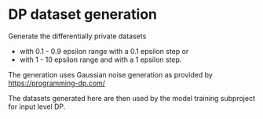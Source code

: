# DP dataset generation

Generate the differentially private datasets 
 - with 0.1 - 0.9 epsilon range with a 0.1 epsilon step or 
 - with 1 - 10 epsilon range and with a 1 epsilon step.

The generation uses Gaussian noise generation as provided by https://programming-dp.com/

The datasets generated here are then used by the model training subproject for input level DP.